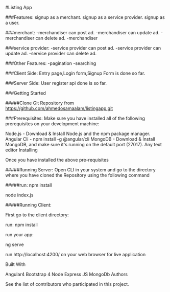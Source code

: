 #Listing App

###Features:
signup as a merchant.
signup as a service provider.
signup as a user.

###merchant:
-merchandiser can post ad.
-merchandiser can update ad.
-merchandiser can delete ad.
-merchandiser 

###service provider:
-service provider can post ad.
-service provider can update ad.
-service provider can delete ad.

###Other Features:
-pagination
-searching 

###Client Side:
Entry page,Login form,Signup Form is done so far.

###Server Side:
User register api done is so far.

###Getting Started

#####Clone Git Repository from https://github.com/ahmedosamaalam/listingapp.git

###Prerequisites:
Make sure you have installed all of the following prerequisites on your development machine:

Node.js - Download & Install Node.js and the npm package manager. Angular Cli - npm install -g @angular/cli MongoDB - Download & Install MongoDB, and make sure it's running on the default port (27017). Any text editor Installing

Once you have installed the above pre-requisites

#####Running Server:
Open CLI in your system and go to the directory where you have cloned the Repository using the following command

#####run:
npm install

node index.js

#####Running Client:

First go to the client directory:

run:
npm install

run your app:

ng serve

run http://localhost:4200/ on your web browser for live application

Built With

Angular4 Bootstrap 4 Node Express JS MongoDb Authors

See the list of contributors who participated in this project.